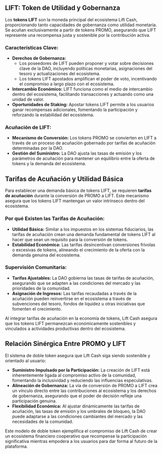 ## LIFT: Token de Utilidad y Gobernanza

Los **tokens LIFT** son la moneda principal del ecosistema Lift Cash, proporcionando tanto capacidades de gobernanza como utilidad monetaria. Se acuñan exclusivamente a partir de tokens PROMO, asegurando que LIFT represente una recompensa justa y sostenible por la contribución activa.

### Características Clave:
- **Derechos de Gobernanza:**  
  - Los poseedores de LIFT pueden proponer y votar sobre decisiones clave de la DAO, incluyendo políticas monetarias, asignaciones del tesoro y actualizaciones del ecosistema.  
  - Los tokens LIFT apostados amplifican el poder de voto, incentivando el compromiso a largo plazo con el ecosistema.  
- **Intercambio Económico:** LIFT funciona como el medio de intercambio dentro del ecosistema, facilitando transacciones y actuando como una unidad de valor.  
- **Oportunidades de Staking:** Apostar tokens LIFT permite a los usuarios ganar recompensas adicionales, fomentando la participación y reforzando la estabilidad del ecosistema.  

### Acuñación de LIFT:
- **Mecanismo de Conversión:** Los tokens PROMO se convierten en LIFT a través de un proceso de acuñación gobernado por tarifas de acuñación determinadas por la DAO.  
- **Gestión del Suministro:** La DAO ajusta las tasas de emisión y los parámetros de acuñación para mantener un equilibrio entre la oferta de tokens y la demanda del ecosistema.  

## Tarifas de Acuñación y Utilidad Básica

Para establecer una demanda básica de tokens LIFT, se requieren **tarifas de acuñación** durante la conversión de PROMO a LIFT. Este mecanismo asegura que los tokens LIFT mantengan un valor intrínseco dentro del ecosistema.

### Por qué Existen las Tarifas de Acuñación:
- **Utilidad Básica:** Similar a los impuestos en los sistemas fiduciarios, las tarifas de acuñación crean una demanda fundamental de tokens LIFT al hacer que sean un requisito para la conversión de tokens.
- **Estabilidad Económica:** Las tarifas desincentivan conversiones frívolas o excesivas de tokens, alineando el crecimiento de la oferta con la demanda genuina del ecosistema.

### Supervisión Comunitaria:
- **Tarifas Ajustables:** La DAO gobierna las tasas de tarifas de acuñación, asegurando que se adapten a las condiciones del mercado y las prioridades de la comunidad.
- **Asignación de Ingresos:** Las tarifas recaudadas a través de la acuñación pueden reinvertirse en el ecosistema a través de subvenciones del tesoro, fondos de liquidez u otras iniciativas que fomenten el crecimiento.

Al integrar tarifas de acuñación en la economía de tokens, Lift Cash asegura que los tokens LIFT permanezcan económicamente sostenibles y vinculados a actividades productivas dentro del ecosistema.

## Relación Sinérgica Entre PROMO y LIFT

El sistema de doble token asegura que Lift Cash siga siendo sostenible y orientado al usuario:

- **Suministro Impulsado por la Participación:** La creación de LIFT está inherentemente ligada al compromiso activo de la comunidad, fomentando la inclusividad y reduciendo las influencias especulativas.  
- **Alineación de Gobernanza:** La vía de conversión de PROMO a LIFT crea un vínculo directo entre las contribuciones al ecosistema y los derechos de gobernanza, asegurando que el poder de decisión refleje una participación genuina.  
- **Flexibilidad Económica:** Al ajustar dinámicamente las tarifas de acuñación, las tasas de emisión y los umbrales de bloqueo, la DAO puede adaptarse a las condiciones cambiantes del mercado y las necesidades de la comunidad.  

Este modelo de doble token ejemplifica el compromiso de Lift Cash de crear un ecosistema financiero cooperativo que recompense la participación significativa mientras empodera a los usuarios para dar forma al futuro de la plataforma.
